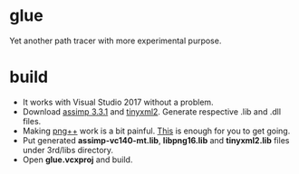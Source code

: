 # glue
Yet another path tracer with more experimental purpose.

# build
* It works with Visual Studio 2017 without a problem.
* Download [assimp 3.3.1](http://assimp.sourceforge.net/main_downloads.html) and [tinyxml2](https://github.com/leethomason/tinyxml2). Generate respective .lib and .dll files.
* Making [png++](https://www.nongnu.org/pngpp) work is a bit painful. [This](https://gist.github.com/UnaNancyOwen/3ee723cb31019a490f351301ea069c15) is enough for you to get going.
* Put generated __assimp-vc140-mt.lib__, __libpng16.lib__ and __tinyxml2.lib__ files under 3rd/libs directory.
* Open __glue.vcxproj__ and build.
